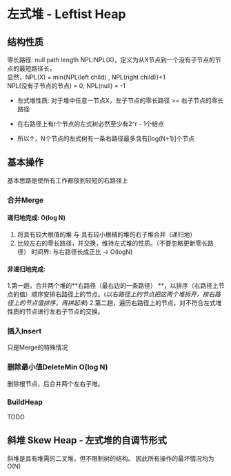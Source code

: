 # 左式堆 - Leftist Heap
## 结构性质
零长路径: null path length NPL:NPL(X)，定义为从X节点到一个没有子节点的节点的最短路径长。  
显然，NPL(X) = min{NPL(left child) , NPL(right child)}+1  
NPL(没有子节点的节点) = 0;  NPL(null) = -1

* 左式堆性质: 对于堆中任意一节点X，左子节点的零长路径 >= 右子节点的零长路径

* 在右路径上有r个节点的左式树必然至少有2^r - 1个结点
* 所以↑，N个节点的左式树有一条右路径最多含有[log(N+1)]个节点

## 基本操作
基本思路是使所有工作都放到较短的右路径上
### 合并Merge 
#### 递归地完成: O(log N)
1. 将具有较大根值的堆 与 具有较小根植的堆的右子堆合并（递归地）
2. 比较左右的零长路径，并交换，维持左式堆的性质。（不要忽略更新零长路径）
时间界: 与右路径长成正比 -> O(logN)
#### 非递归地完成:
1.第一趟，合并两个堆的**右路径（最右边的一条路径） **，以排序（右路径上节点的值）顺序安排右路径上的节点。(*以右路径上的节点把这两个堆拆开，按右路径上的节点值排序，再拼起来*)
2.第二趟，遍历右路径上的节点，对不符合左式堆性质的节点进行左右子节点的交换。
### 插入Insert
只是Merge的特殊情况
### 删除最小值DeleteMin O(log N)
删除根节点，后合并两个左右子堆。
### BuildHeap
 TODO

## 斜堆 Skew Heap - 左式堆的自调节形式
斜堆是具有堆需的二叉堆，但不限制树的结构。
因此所有操作的最坏情况均为O(N)